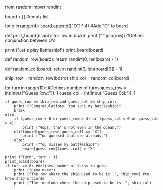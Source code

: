  from random import randint

board = [] #empty list

for x in range(4):
    board.append(["O"] * 4) #Add "O" to board

def print_board(board):
    for row in board:
        print (" ".join(row)) #Defines conjunction between O's

print ("Let's play Battleship!")
print_board(board)

def random_row(board):
    return randint(0, len(board) - 1)

def random_col(board):
    return randint(0, len(board[0]) - 1)

ship_row = random_row(board)
ship_col = random_col(board)

for turn in range(10): #Defines number of turns
    guess_row = int(input("Guess Row:"))-1
    guess_col = int(input("Guess Col:"))-1

    if guess_row == ship_row and guess_col == ship_col:
        print ("Congratulations! You sunk my battleship!")
        break
    else:
        if (guess_row < 0 or guess_row > 4) or (guess_col < 0 or guess_col > 4):
            print ("Oops, that's not even in the ocean.")
        elif(board[guess_row][guess_col] == "X"):
            print ("You guessed that one already.")
        else:
            print ("You missed my battleship!")
            board[guess_row][guess_col] = "X"
    
    print ("Turn", turn + 1)
    print_board(board)
    if turn == 8: #defines number of turns to guess
        print ("Game Over")
        print ("The row where the ship used to be is: ", ship_row) #to know ship's ccords
        print ("The rocolumn where the ship used to be is: ", ship_col)

